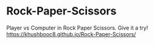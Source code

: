 # Rock-Paper-Scissors
Player vs Computer in Rock Paper Scissors. Give it a try!
https://khushbooc8.github.io/Rock-Paper-Scissors/
